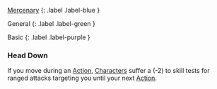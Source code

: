 
[Mercenary](Game/Mercenary)
{: .label .label-blue }

General
{: .label .label-green }

Basic
{: .label .label-purple }
### Head Down

If you move during an [Action](Game/Core/Terminology#Action), [Characters](Core/Terminology#Character) suffer a (-2) to skill tests for ranged attacks targeting you until your next [Action](Game/Core/Terminology#Action).
